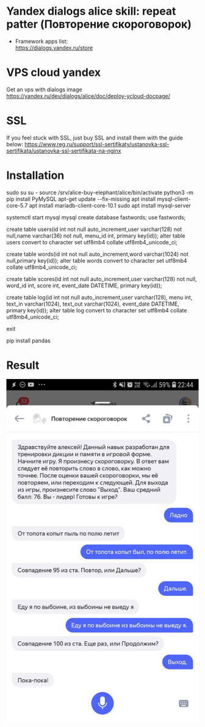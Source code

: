 # Yandex dialogs alice skill: repeat patter (Повторение скороговорок)
- Framework apps list:  
https://dialogs.yandex.ru/store

# VPS cloud yandex
Get an vps with dialogs image  
https://yandex.ru/dev/dialogs/alice/doc/deploy-ycloud-docpage/

# SSL
If you feel stuck with SSL, just buy SSL and install them with the guide below:
https://www.reg.ru/support/ssl-sertifikaty/ustanovka-ssl-sertifikata/ustanovka-ssl-sertifikata-na-nginx

# Installation
sudo su
su -
source /srv/alice-buy-elephant/alice/bin/activate
python3 -m pip install PyMySQL
apt-get update --fix-missing
apt install mysql-client-core-5.7
apt install mariadb-client-core-10.1
sudo apt install mysql-server

systemctl start mysql
mysql
create database fastwords;
use fastwords;

create table users(id int not null auto_increment,user varchar(128) not null,name varchar(36) not null, menu_id int, primary key(id));
alter table users convert to character set utf8mb4 collate utf8mb4_unicode_ci;

create table words(id int not null auto_increment,word varchar(1024) not null,primary key(id));
alter table words convert to character set utf8mb4 collate utf8mb4_unicode_ci;

create table scores(id int not null auto_increment,user varchar(128) not null, word_id int, score int, event_date DATETIME, primary key(id));

create table log(id int not null auto_increment,user varchar(128), menu int, text_in varchar(1024), text_out varchar(1024), event_date DATETIME, primary key(id));
alter table log convert to character set utf8mb4 collate utf8mb4_unicode_ci;

exit

pip install pandas

# Result
![result](./images/photo_2020-02-19_22-50-40.jpg)
